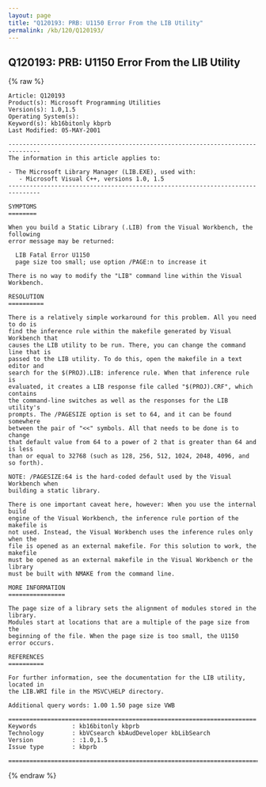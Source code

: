 ```yaml
---
layout: page
title: "Q120193: PRB: U1150 Error From the LIB Utility"
permalink: /kb/120/Q120193/
---
```


## Q120193: PRB: U1150 Error From the LIB Utility

{% raw %}

	Article: Q120193
	Product(s): Microsoft Programming Utilities
	Version(s): 1.0,1.5
	Operating System(s): 
	Keyword(s): kb16bitonly kbprb
	Last Modified: 05-MAY-2001
	
	-------------------------------------------------------------------------------
	The information in this article applies to:
	
	- The Microsoft Library Manager (LIB.EXE), used with:
	   - Microsoft Visual C++, versions 1.0, 1.5 
	-------------------------------------------------------------------------------
	
	SYMPTOMS
	========
	
	When you build a Static Library (.LIB) from the Visual Workbench, the following
	error message may be returned:
	
	  LIB Fatal Error U1150
	  page size too small; use option /PAGE:n to increase it
	
	There is no way to modify the "LIB" command line within the Visual Workbench.
	
	RESOLUTION
	==========
	
	There is a relatively simple workaround for this problem. All you need to do is
	find the inference rule within the makefile generated by Visual Workbench that
	causes the LIB utility to be run. There, you can change the command line that is
	passed to the LIB utility. To do this, open the makefile in a text editor and
	search for the $(PROJ).LIB: inference rule. When that inference rule is
	evaluated, it creates a LIB response file called "$(PROJ).CRF", which contains
	the command-line switches as well as the responses for the LIB utility's
	prompts. The /PAGESIZE option is set to 64, and it can be found somewhere
	between the pair of "<<" symbols. All that needs to be done is to change
	that default value from 64 to a power of 2 that is greater than 64 and is less
	than or equal to 32768 (such as 128, 256, 512, 1024, 2048, 4096, and so forth).
	
	NOTE: /PAGESIZE:64 is the hard-coded default used by the Visual Workbench when
	building a static library.
	
	There is one important caveat here, however: When you use the internal build
	engine of the Visual Workbench, the inference rule portion of the makefile is
	not used. Instead, the Visual Workbench uses the inference rules only when the
	file is opened as an external makefile. For this solution to work, the makefile
	must be opened as an external makefile in the Visual Workbench or the library
	must be built with NMAKE from the command line.
	
	MORE INFORMATION
	================
	
	The page size of a library sets the alignment of modules stored in the library.
	Modules start at locations that are a multiple of the page size from the
	beginning of the file. When the page size is too small, the U1150 error occurs.
	
	REFERENCES
	==========
	
	For further information, see the documentation for the LIB utility, located in
	the LIB.WRI file in the MSVC\HELP directory.
	
	Additional query words: 1.00 1.50 page size VWB
	
	======================================================================
	Keywords          : kb16bitonly kbprb 
	Technology        : kbVCsearch kbAudDeveloper kbLibSearch
	Version           : :1.0,1.5
	Issue type        : kbprb
	
	=============================================================================
	

{% endraw %}
